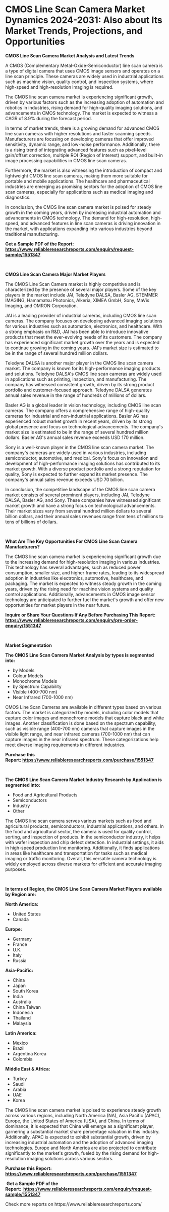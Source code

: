 <p><h1>CMOS Line Scan Camera Market Dynamics 2024-2031: Also about Its Market Trends, Projections, and Opportunities</h1></p><p><strong>CMOS Line Scan Camera Market Analysis and Latest Trends</strong></p>
<p><p>A CMOS (Complementary Metal-Oxide-Semiconductor) line scan camera is a type of digital camera that uses CMOS image sensors and operates on a line scan principle. These cameras are widely used in industrial applications such as machine vision, quality control, and inspection systems, where high-speed and high-resolution imaging is required.</p><p>The CMOS line scan camera market is experiencing significant growth, driven by various factors such as the increasing adoption of automation and robotics in industries, rising demand for high-quality imaging solutions, and advancements in CMOS technology. The market is expected to witness a CAGR of 8.9% during the forecast period.</p><p>In terms of market trends, there is a growing demand for advanced CMOS line scan cameras with higher resolutions and faster scanning speeds. Manufacturers are focusing on developing cameras that offer improved sensitivity, dynamic range, and low-noise performance. Additionally, there is a rising trend of integrating advanced features such as pixel-level gain/offset correction, multiple ROI (Region of Interest) support, and built-in image processing capabilities in CMOS line scan cameras.</p><p>Furthermore, the market is also witnessing the introduction of compact and lightweight CMOS line scan cameras, making them more suitable for portable and mobile applications. The healthcare and pharmaceutical industries are emerging as promising sectors for the adoption of CMOS line scan cameras, especially for applications such as medical imaging and diagnostics.</p><p>In conclusion, the CMOS line scan camera market is poised for steady growth in the coming years, driven by increasing industrial automation and advancements in CMOS technology. The demand for high-resolution, high-speed, and advanced features in line scan cameras is driving innovation in the market, with applications expanding into various industries beyond traditional manufacturing.</p></p>
<p><strong>Get a Sample PDF of the Report:&nbsp; <a href="https://www.reliableresearchreports.com/enquiry/request-sample/1551347">https://www.reliableresearchreports.com/enquiry/request-sample/1551347</a></strong></p>
<p>&nbsp;</p>
<p><strong>CMOS Line Scan Camera Major Market Players</strong></p>
<p><p>The CMOS Line Scan Camera market is highly competitive and is characterized by the presence of several major players. Some of the key players in the market include JAI, Teledyne DALSA, Basler AG, STEMMER IMAGING, Hamamatsu Photonics, Alkeria, XIMEA GmbH, Sony, MaVis Imaging, and OMRON Corporation.</p><p>JAI is a leading provider of industrial cameras, including CMOS line scan cameras. The company focuses on developing advanced imaging solutions for various industries such as automation, electronics, and healthcare. With a strong emphasis on R&D, JAI has been able to introduce innovative products that meet the ever-evolving needs of its customers. The company has experienced significant market growth over the years and is expected to continue growing in the coming years. JAI's market size is estimated to be in the range of several hundred million dollars.</p><p>Teledyne DALSA is another major player in the CMOS line scan camera market. The company is known for its high-performance imaging products and solutions. Teledyne DALSA's CMOS line scan cameras are widely used in applications such as printing, inspection, and manufacturing. The company has witnessed consistent growth, driven by its strong product portfolio and customer-focused approach. Teledyne DALSA generates annual sales revenue in the range of hundreds of millions of dollars.</p><p>Basler AG is a global leader in vision technology, including CMOS line scan cameras. The company offers a comprehensive range of high-quality cameras for industrial and non-industrial applications. Basler AG has experienced robust market growth in recent years, driven by its strong global presence and focus on technological advancements. The company's market size is estimated to be in the range of several hundred million dollars. Basler AG's annual sales revenue exceeds USD 170 million.</p><p>Sony is a well-known player in the CMOS line scan camera market. The company's cameras are widely used in various industries, including semiconductor, automotive, and medical. Sony's focus on innovation and development of high-performance imaging solutions has contributed to its market growth. With a diverse product portfolio and a strong reputation for quality, Sony is expected to further expand its market presence. The company's annual sales revenue exceeds USD 70 billion.</p><p>In conclusion, the competitive landscape of the CMOS line scan camera market consists of several prominent players, including JAI, Teledyne DALSA, Basler AG, and Sony. These companies have witnessed significant market growth and have a strong focus on technological advancements. Their market sizes vary from several hundred million dollars to several billion dollars, and their annual sales revenues range from tens of millions to tens of billions of dollars.</p></p>
<p>&nbsp;</p>
<p><strong>What Are The Key Opportunities For CMOS Line Scan Camera Manufacturers?</strong></p>
<p><p>The CMOS line scan camera market is experiencing significant growth due to the increasing demand for high-resolution imaging in various industries. This technology has several advantages, such as reduced power consumption, smaller size, and higher frame rates, leading to its widespread adoption in industries like electronics, automotive, healthcare, and packaging. The market is expected to witness steady growth in the coming years, driven by the rising need for machine vision systems and quality control applications. Additionally, advancements in CMOS image sensor technology are anticipated to further fuel the market's growth and offer new opportunities for market players in the near future.</p></p>
<p><strong>Inquire or Share Your Questions If Any Before Purchasing This Report: <a href="https://www.reliableresearchreports.com/enquiry/pre-order-enquiry/1551347">https://www.reliableresearchreports.com/enquiry/pre-order-enquiry/1551347</a></strong></p>
<p>&nbsp;</p>
<p><strong>Market Segmentation</strong></p>
<p><strong>The CMOS Line Scan Camera Market Analysis by types is segmented into:</strong></p>
<p><ul><li>by Models</li><li>Colour Models</li><li>Monochrome Models</li><li>by Spectrum Capability</li><li>Visible (400-700 nm)</li><li>Near Infrared (700-1000 nm)</li></ul></p>
<p><p>CMOS Line Scan Cameras are available in different types based on various factors. The market is categorized by models, including color models that capture color images and monochrome models that capture black and white images. Another classification is done based on the spectrum capability, such as visible range (400-700 nm) cameras that capture images in the visible light range, and near infrared cameras (700-1000 nm) that can capture images in the near infrared spectrum. These categorizations help meet diverse imaging requirements in different industries.</p></p>
<p><strong>Purchase this Report:&nbsp;<a href="https://www.reliableresearchreports.com/purchase/1551347">https://www.reliableresearchreports.com/purchase/1551347</a></strong></p>
<p>&nbsp;</p>
<p><strong>The CMOS Line Scan Camera Market Industry Research by Application is segmented into:</strong></p>
<p><ul><li>Food and Agricultural Products</li><li>Semiconductors</li><li>Industry</li><li>Other</li></ul></p>
<p><p>The CMOS line scan camera serves various markets such as food and agricultural products, semiconductors, industrial applications, and others. In the food and agricultural sector, the camera is used for quality control, sorting, and inspection of products. In the semiconductor industry, it helps with wafer inspection and chip defect detection. In industrial settings, it aids in high-speed production line monitoring. Additionally, it finds applications in areas like healthcare and transportation for tasks such as medical imaging or traffic monitoring. Overall, this versatile camera technology is widely employed across diverse markets for efficient and accurate imaging purposes.</p></p>
<p>&nbsp;</p>
<p><strong>In terms of Region, the CMOS Line Scan Camera Market Players available by Region are:</strong></p>
<p>
    <p> <strong> North America: </strong>
        <ul>
            <li>United States</li>
            <li>Canada</li>
        </ul>
        </p> 
    <p> <strong> Europe: </strong>
        <ul>
            <li>Germany</li>
            <li>France</li>
            <li>U.K.</li>
            <li>Italy</li>
            <li>Russia</li>
        </ul>
        </p> 
    <p> <strong> Asia-Pacific: </strong>
        <ul>
            <li>China</li>
            <li>Japan</li>
            <li>South Korea</li>
            <li>India</li>
            <li>Australia</li>
            <li>China Taiwan</li>
            <li>Indonesia</li>
            <li>Thailand</li>
            <li>Malaysia</li>
        </ul>
        </p> 
    <p> <strong> Latin America: </strong>
        <ul>
            <li>Mexico</li>
            <li>Brazil</li>
            <li>Argentina Korea</li>
            <li>Colombia</li>
        </ul>
        </p> 
    <p> <strong> Middle East & Africa: </strong>
        <ul>
            <li>Turkey</li>
            <li>Saudi</li>
            <li>Arabia</li>
            <li>UAE</li>
            <li>Korea</li>
        </ul>
    </p>
    </p>
<p><p>The CMOS line scan camera market is poised to experience steady growth across various regions, including North America (NA), Asia Pacific (APAC), Europe, the United States of America (USA), and China. In terms of dominance, it is expected that China will emerge as a significant player, garnering a substantial market share percentage valuation in this industry. Additionally, APAC is expected to exhibit substantial growth, driven by increasing industrial automation and the adoption of advanced imaging technologies. Europe and North America are also projected to contribute significantly to the market's growth, fueled by the rising demand for high-resolution imaging solutions across various sectors.</p></p>
<p><strong>Purchase this Report: <a href="https://www.reliableresearchreports.com/purchase/1551347">https://www.reliableresearchreports.com/purchase/1551347</a></strong></p>
<p>&nbsp;<strong>Get a Sample PDF of the Report:&nbsp;&nbsp;<a href="https://www.reliableresearchreports.com/enquiry/request-sample/1551347">https://www.reliableresearchreports.com/enquiry/request-sample/1551347</a></strong></p>
<p><strong></strong></p>
<p>Check more reports on https://www.reliableresearchreports.com/</p>